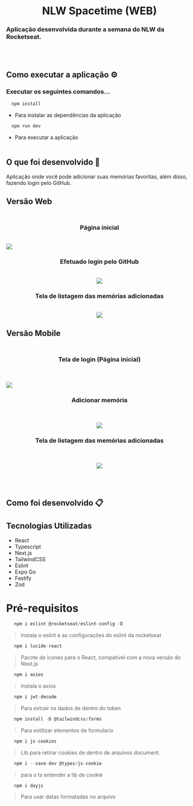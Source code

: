 <h1 align="center">NLW Spacetime (WEB)</h1>

### Aplicação desenvolvida durante a semana do NLW da Rocketseat.

<br><br>
## Como executar a aplicação ⚙️

### Executar os seguintes comandos...

``` js
  npm install
```
- Para instalar as dependências da aplicação

``` js
  npm run dev
```
- Para executar a aplicação
<br><br>


## O que foi desenvolvido 🚀
Aplicação onde você pode adicionar suas memórias favoritas, além disso, fazendo login pelo GitHub.

## Versão Web </br></br>
<h3 align="center">Página inicial</h3> </br>

<img src="./src/assets/tela01.png"/>

<h3 align="center">Efetuado login pelo GitHub</h3> </br>

<div align="center"><img src="./src/assets/tela03.png"/></div>


<h3 align="center">Tela de listagem das memórias adicionadas</h3> </br>

<div align="center"><img src="./src/assets/tela02.png"/></div>




## Versão Mobile </br></br>
<h3 align="center">Tela de login (Página inícial)</h3> </br></br>

<img src="./src/assets/mobile01.jpg"/>

<h3 align="center">Adicionar memória</h3> </br></br>

<div align="center"><img src="./src/assets/mobile02.jpg"/></div>


<h3 align="center">Tela de listagem das memórias adicionadas</h3> </br></br>

<div align="center"><img src="./src/assets/mobile03.jpg"/></div>


<br><br>
## Como foi desenvolvido 📋

## Tecnologias Utilizadas
- React
- Typescript
- Next.js
- TailwindCSS
- Eslint
- Expo Go
- Fastify
- Zod





# Pré-requisitos

```javascript
   npm i eslint @rocketseat/eslint-config -D
```
> Instala o eslint e as configurações do eslint da rocketseat


```javascript
   npm i lucide-react
```
> Pacote de ícones para o React, compatível com a nova versão do Next.js

```javascript
   npm i axios
```
> Instala o axios


```javascript
   npm i jwt-decode
```
> Para extrair os dados de dentro do token

```javascript
   npm install -D @tailwindcss/forms
```
> Para estilizar elementos de formulario


```javascript
   npm i js-cookies
```
> Lib para retirar cookies de dentro de arquivos document.


```javascript
   npm i --save-dev @types/js-cookie
```
> para o ts entender a lib de cookie


```javascript
   npm i dayjs
```
> Para usar datas formatadas no arquivo






